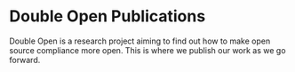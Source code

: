 # Double Open Publications
Double Open is a research project aiming to find out how to make open source compliance more open. This is where we publish our work as we go forward.
